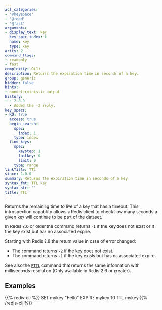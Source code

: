 ```yaml
---
acl_categories:
- '@keyspace'
- '@read'
- '@fast'
arguments:
- display_text: key
  key_spec_index: 0
  name: key
  type: key
arity: 2
command_flags:
- readonly
- fast
complexity: O(1)
description: Returns the expiration time in seconds of a key.
group: generic
hidden: false
hints:
- nondeterministic_output
history:
- - 2.8.0
  - Added the -2 reply.
key_specs:
- RO: true
  access: true
  begin_search:
    spec:
      index: 1
    type: index
  find_keys:
    spec:
      keystep: 1
      lastkey: 0
      limit: 0
    type: range
linkTitle: TTL
since: 1.0.0
summary: Returns the expiration time in seconds of a key.
syntax_fmt: TTL key
syntax_str: ''
title: TTL
---
```

Returns the remaining time to live of a key that has a timeout.
This introspection capability allows a Redis client to check how many seconds a
given key will continue to be part of the dataset.

In Redis 2.6 or older the command returns `-1` if the key does not exist or if the key exist but has no associated expire.

Starting with Redis 2.8 the return value in case of error changed:

* The command returns `-2` if the key does not exist.
* The command returns `-1` if the key exists but has no associated expire.

See also the [`PTTL`](/commands/pttl) command that returns the same information with milliseconds resolution (Only available in Redis 2.6 or greater).

## Examples

{{% redis-cli %}}
SET mykey "Hello"
EXPIRE mykey 10
TTL mykey
{{% /redis-cli %}}

